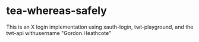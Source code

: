 # tea-whereas-safely
This is an X login implementation using xauth-login, twt-playground, and the twt-api withusername "Gordon.Heathcote"
